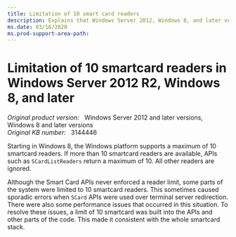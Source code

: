 ```yaml
---
title: Limitation of 10 smart card readers
description: Explains that Windows Server 2012, Windows 8, and later versions of Windows Server and Windows are limited to using 10 smartcard readers.
ms.date: 03/16/2020
ms.prod-support-area-path: 
---
```

# Limitation of 10 smartcard readers in Windows Server 2012 R2, Windows 8, and later

_Original product version:_ &nbsp; Windows Server 2012 and later versions, Windows 8 and later versions  
_Original KB number:_ &nbsp; 3144446

Starting in Windows 8, the Windows platform supports a maximum of 10 smartcard readers. If more than 10 smartcard readers are available, APIs such as `SCardListReaders` return a maximum of 10. All other readers are ignored.

Although the Smart Card APIs never enforced a reader limit, some parts of the system were limited to 10 smartcard readers. This sometimes caused sporadic errors when `SCard` APIs were used over terminal server redirection. There were also some performance issues that occurred in this situation. To resolve these issues, a limit of 10 smartcard was built into the APIs and other parts of the code. This made it consistent with the whole smartcard stack.
